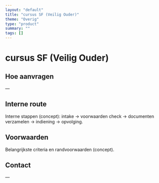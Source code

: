```yaml
---
layout: "default"
title: "cursus SF (Veilig Ouder)"
theme: "Overig"
type: "product"
summary: ""
tags: []
---
```

# cursus SF (Veilig Ouder)



## Hoe aanvragen
—

## Interne route
Interne stappen (concept): intake → voorwaarden check → documenten verzamelen → indiening → opvolging.

## Voorwaarden
Belangrijkste criteria en randvoorwaarden (concept).

## Contact
—
